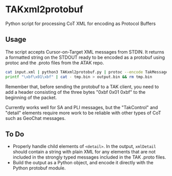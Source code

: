 # TAKxml2protobuf

Python script for processing CoT XML for encoding as Protocol Buffers

## Usage

The script accepts Cursor-on-Target XML messages from STDIN.
It returns a formatted string on the STDOUT ready to be encoded as a protobuf using protoc and the .proto files from the ATAK repo.

```bash
cat input.xml | python3 TAKxml2protobuf.py | protoc --encode TakMessage takmessage.proto > tmp.bin &&
printf "\xbf\x01\xbf" | cat - tmp.bin > output.bin && rm tmp.bin
```
Remember that, before sending the protobuf to a TAK client, you need to add a header consisting of the three bytes "0xbf 0x01 0xbf" to the beginning of the packet.

Currently works well for SA and PLI messages, but the "TakControl" and "detail" elements require more work to be reliable with other types of CoT such as GeoChat messages.

## To Do

- Properly handle child elements of `<detail>`. In the output, `xmlDetail` should contain a string with plain XML for any elements that are not included in the strongly typed messages included in the TAK .proto files.
- Build the output as a Python object, and encode it directly with the Python protobuf module.
